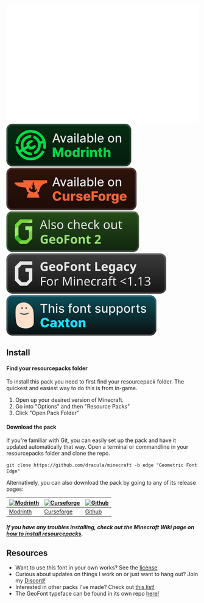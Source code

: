 ![Preview](./images/geofont_edge_preview.gif)
[![Modrinth Badge](./images/modrinth_badge.svg)](https://modrinth.com/resourcepack/geometric-font-edge) [![CurseForge Badge](./images/curseforge_badge.svg)](https://curseforge.com/minecraft/texture-packs/geometric-font-edge) [![Origianl Preview](./images/2_badge.svg)](https://github.com/xetheon/mc-geometric-font/tree/main) [![Legacy Preview](./images/legacy_badge.svg)](https://github.com/xetheon/mc-geometric-font/tree/legacy) [![Caxton Badge](./images/caxton_badge.svg)](https://modrinth.com/mod/caxton)

## Install

#### Find your resourcepacks folder

To install this pack you need to first find your resourcepack folder. The quickest and easiest way to do this is from in-game.

1. Open up your desired version of Minecraft.
2. Go into "Options" and then "Resource Packs"
3. Click "Open Pack Folder"

#### Download the pack

If you're familiar with Git, you can easily set up the pack and have it updated automatically that way. Open a terminal or commandline in your resourcepacks folder and clone the repo.

    git clone https://github.com/dracula/minecraft -b edge "Geometric Font Edge"

Alternatively, you can also download the pack by going to any of its release pages:

| [![Modrinth](./images/modrinth.png)](https://modrinth.com/resourcepack/geometric-font-edge) | [![Curseforge](./images/curseforge.png)](https://www.curseforge.com/minecraft/texture-packs/geometric-font-edge) | [![Github](./images/github.png)](https://github.com/xetheon/mc-geometric-font/releases) |
| --- | --- | --- |
| [Modrinth](https://modrinth.com/resourcepack/geometric-font-2) | [Curseforge](https://www.curseforge.com/minecraft/texture-packs/geometric-font-2) | [Github](https://github.com/xetheon/mc-geometric-font/releases) |

##### If you have any troubles installing, check out the Minecraft Wiki page on [how to install resourcepacks](https://minecraft.fandom.com/wiki/Tutorials/Loading_a_resource_pack).

## Resources

- Want to use this font in your own works? See the [license](https://github.com/Xetheon/mc-geometric-font/blob/main/LICENSE.md)
- Curious about updates on things I work on or just want to hang out? Join my [Discord!](https://discord.gg/3gtNAQgv2G)
- Interested in other packs I've made? Check out [this list!](https://gist.github.com/Xetheon/c3d677e0762658f8d79cf05e2c6e65ff)
- The GeoFont typeface can be found in its own repo [here!](https://github.com/Xetheon/GeoFont)
